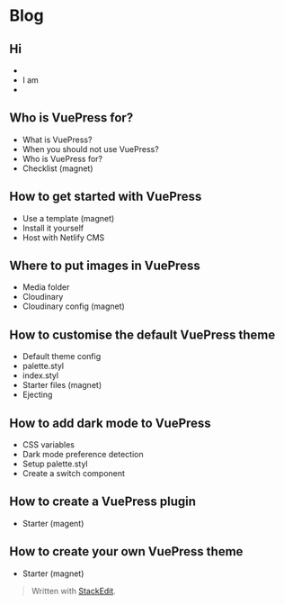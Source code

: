 # Blog

## Hi
 - 
 - I am
 - 

## Who is VuePress for?
 - What is VuePress?
 - When you should not use VuePress?
 - Who is VuePress for?
 - Checklist (magnet)

## How to get started with VuePress
 - Use a template (magnet)
 - Install it yourself
 - Host with Netlify CMS

## Where to put images in VuePress
 - Media folder
 - Cloudinary
 - Cloudinary config (magnet)

## How to customise the default VuePress theme
 - Default theme config
 - palette.styl
 - index.styl
 - Starter files (magnet)
 - Ejecting

## How to add dark mode to VuePress
 - CSS variables
 - Dark mode preference detection
 - Setup palette.styl
 - Create a switch component

## How to create a VuePress plugin
 - Starter (magent)

## How to create your own VuePress theme
 - Starter (magnet)

> Written with [StackEdit](https://stackedit.io/).
<!--stackedit_data:
eyJoaXN0b3J5IjpbLTE3ODUyMjIzOSwtNjM5NDYwMDA5LDczOT
QyNTE4NCwtMjE0MTY2NjI5NCwtMTQwNjAzNzQ1N119
-->